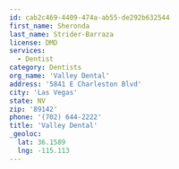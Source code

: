 ```yaml
---
id: cab2c469-4409-474a-ab55-de292b632544
first_name: Sheronda
last_name: Strider-Barraza
license: DMD
services:
  - Dentist
category: Dentists
org_name: 'Valley Dental'
address: '5841 E Charleston Blvd'
city: 'Las Vegas'
state: NV
zip: '89142'
phone: '(702) 644-2222'
title: 'Valley Dental'
_geoloc:
  lat: 36.1589
  lng: -115.113
---
```

